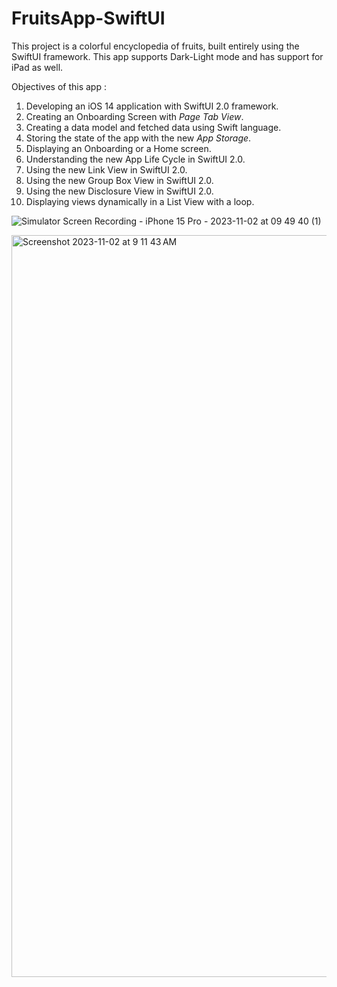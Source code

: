 # FruitsApp-SwiftUI

This project is a colorful encyclopedia of fruits, built entirely using the SwiftUI framework. This app supports Dark-Light mode and has support for iPad as well.

Objectives of this app :

1. Developing an iOS 14 application with SwiftUI 2.0 framework.
2. Creating an Onboarding Screen with *Page Tab View*.
3. Creating a data model and fetched data using Swift language.
4. Storing the state of the app with the new *App Storage*.
5. Displaying an Onboarding or a Home screen.
6. Understanding the new App Life Cycle in SwiftUI 2.0.
7. Using the new Link View in SwiftUI 2.0.
8. Using the new Group Box View in SwiftUI 2.0.
9. Using the new Disclosure View in SwiftUI 2.0.
10. Displaying views dynamically in a List View with a loop.
    

![Simulator Screen Recording - iPhone 15 Pro - 2023-11-02 at 09 49 40 (1)](https://github.com/PratikshaMohadare/FruitsApp-SwiftUI/assets/26920477/f51532e2-71fe-48c5-be41-58137f2a28aa)

<img width="1187" alt="Screenshot 2023-11-02 at 9 11 43 AM" src="https://github.com/PratikshaMohadare/FruitsApp-SwiftUI/assets/26920477/fa88d0ed-e32b-4837-a7a8-90e804bfdcdd">
